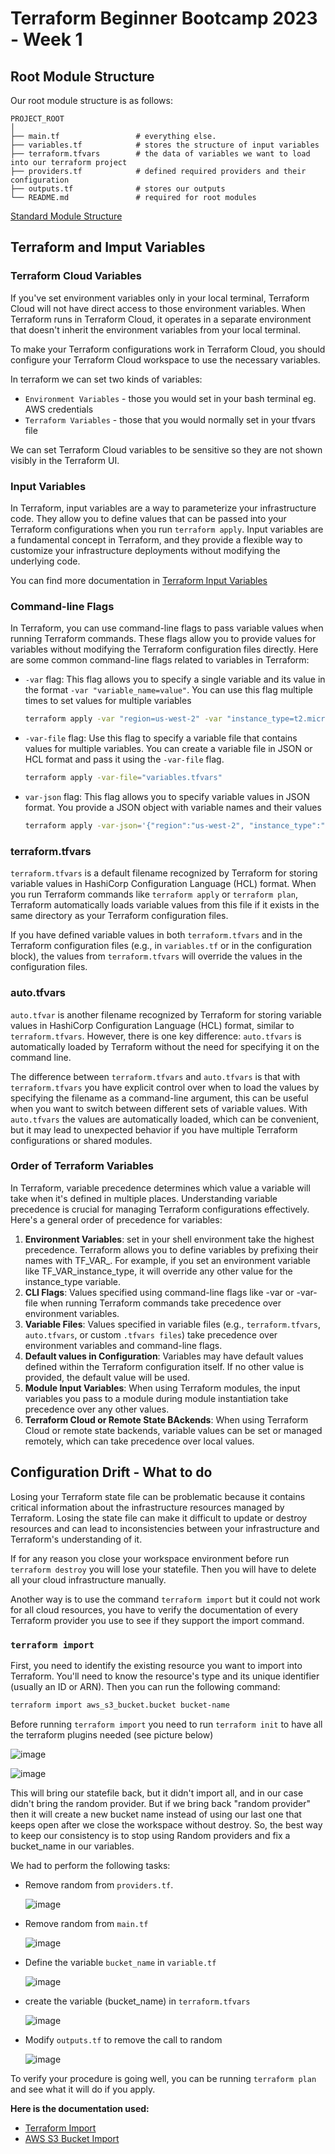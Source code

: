 # Terraform Beginner Bootcamp 2023 - Week 1

## Root Module Structure

Our root module structure is as follows:

```
PROJECT_ROOT
│
├── main.tf                 # everything else.
├── variables.tf            # stores the structure of input variables
├── terraform.tfvars        # the data of variables we want to load into our terraform project
├── providers.tf            # defined required providers and their configuration
├── outputs.tf              # stores our outputs
└── README.md               # required for root modules
```

[Standard Module Structure](https://developer.hashicorp.com/terraform/language/modules/develop/structure)

## Terraform and Imput Variables

### Terraform Cloud Variables

If you've set environment variables only in your local terminal, Terraform Cloud will not have direct access to those environment variables. When Terraform runs in Terraform Cloud, it operates in a separate environment that doesn't inherit the environment variables from your local terminal.

To make your Terraform configurations work in Terraform Cloud, you should configure your Terraform Cloud workspace to use the necessary variables.

In terraform we can set two kinds of variables:

- `Environment Variables` - those you would set in your bash terminal eg. AWS credentials
- `Terraform Variables` - those that you would normally set in your tfvars file

We can set Terraform Cloud variables to be sensitive so they are not shown visibly in the Terraform UI.

### Input Variables

In Terraform, input variables are a way to parameterize your infrastructure code. They allow you to define values that can be passed into your Terraform configurations when you run `terraform apply`. Input variables are a fundamental concept in Terraform, and they provide a flexible way to customize your infrastructure deployments without modifying the underlying code.

You can find more documentation in [Terraform Input Variables](https://developer.hashicorp.com/terraform/language/values/variables)

### Command-line Flags

In Terraform, you can use command-line flags to pass variable values when running Terraform commands. These flags allow you to provide values for variables without modifying the Terraform configuration files directly. Here are some common command-line flags related to variables in Terraform:

- `-var` flag: This flag allows you to specify a single variable and its value in the format `-var "variable_name=value"`. You can use this flag multiple times to set values for multiple variables

  ```sh
  terraform apply -var "region=us-west-2" -var "instance_type=t2.micro"
  ```

- `-var-file` flag: Use this flag to specify a variable file that contains values for multiple variables. You can create a variable file in JSON or HCL format and pass it using the `-var-file` flag. 
  ```sh
  terraform apply -var-file="variables.tfvars"
  ```

- `var-json` flag: This flag allows you to specify variable values in JSON format. You provide a JSON object with variable names and their values
  ```sh
  terraform apply -var-json='{"region":"us-west-2", "instance_type":"t2.micro"}'
  ```


### terraform.tfvars

`terraform.tfvars` is a default filename recognized by Terraform for storing variable values in HashiCorp Configuration Language (HCL) format. When you run Terraform commands like `terraform apply` or `terraform plan`, Terraform automatically loads variable values from this file if it exists in the same directory as your Terraform configuration files.

If you have defined variable values in both `terraform.tfvars` and in the Terraform configuration files (e.g., in `variables.tf` or in the configuration block), the values from `terraform.tfvars` will override the values in the configuration files.

### auto.tfvars

`auto.tfvar` is another filename recognized by Terraform for storing variable values in HashiCorp Configuration Language (HCL) format, similar to `terraform.tfvars`. However, there is one key difference: `auto.tfvars` is automatically loaded by Terraform without the need for specifying it on the command line.

The difference between `terraform.tfvars` and `auto.tfvars` is that with `terraform.tfvars` you have explicit control over when to load the values by specifying the filename as a command-line argument, this can be useful when you want to switch between different sets of variable values. With `auto.tfvars` the values are automatically loaded, which can be convenient, but it may lead to unexpected behavior if you have multiple Terraform configurations or shared modules.

### Order of Terraform Variables

In Terraform, variable precedence determines which value a variable will take when it's defined in multiple places. Understanding variable precedence is crucial for managing Terraform configurations effectively. Here's a general order of precedence for variables:

1. **Environment Variables**: set in your shell environment take the highest precedence. Terraform allows you to define variables by prefixing their names with TF_VAR_. For example, if you set an environment variable like TF_VAR_instance_type, it will override any other value for the instance_type variable.
2. **CLI Flags**: Values specified using command-line flags like -var or -var-file when running Terraform commands take precedence over environment variables.
3. **Variable Files**: Values specified in variable files (e.g., `terraform.tfvars`, `auto.tfvars`, or custom `.tfvars files`) take precedence over environment variables and command-line flags.
4. **Default values in Configuration**: Variables may have default values defined within the Terraform configuration itself. If no other value is provided, the default value will be used.
5. **Module Input Variables**: When using Terraform modules, the input variables you pass to a module during module instantiation take precedence over any other values.
6. **Terraform Cloud or Remote State BAckends**: When using Terraform Cloud or remote state backends, variable values can be set or managed remotely, which can take precedence over local values.

## Configuration Drift - What to do

Losing your Terraform state file can be problematic because it contains critical information about the infrastructure resources managed by Terraform. Losing the state file can make it difficult to update or destroy resources and can lead to inconsistencies between your infrastructure and Terraform's understanding of it.

If for any reason you close your workspace environment before run `terraform destroy` you will lose your statefile. Then you will have to delete all your cloud infrastructure manually.

Another way is to use the command `terraform import` but it could not work for all cloud resources, you have to verify the documentation of every Terraform provider you use to see if they support the import command.

### `terraform import`

First, you need to identify the existing resource you want to import into Terraform. You'll need to know the resource's type and its unique identifier (usually an ID or ARN). Then you can run the following command:

```sh
terraform import aws_s3_bucket.bucket bucket-name
```

Before running `terraform import` you need to run `terraform init` to have all the terraform plugins needed (see picture below)

![image](https://github.com/cristobalgrau/terraform-beginner-bootcamp-2023/assets/119089907/6c144703-4e1d-4570-a1d6-60ad64f7ab35)

![image](https://github.com/cristobalgrau/terraform-beginner-bootcamp-2023/assets/119089907/b43dc80b-8c98-40c7-a112-a0b296484c63)

This will bring our statefile back, but it didn't import all, and in our case didn't bring the random provider. But if we bring back "random provider" then it will create a new bucket name instead of using our last one that keeps open after we close the workspace without destroy. So, the best way to keep our consistency is to stop using Random providers and fix a bucket_name in our variables.

We had to perform the following tasks:

- Remove random from `providers.tf`.

  ![image](https://github.com/cristobalgrau/terraform-beginner-bootcamp-2023/assets/119089907/3de0d2ea-024f-4877-9c6f-305139b6f4e2)

- Remove random from `main.tf`

  ![image](https://github.com/cristobalgrau/terraform-beginner-bootcamp-2023/assets/119089907/e9145d1f-ed6a-4071-882c-9ba38f6adc37)
  
- Define the variable `bucket_name` in `variable.tf`

  ![image](https://github.com/cristobalgrau/terraform-beginner-bootcamp-2023/assets/119089907/d0106268-ef8d-44e8-bdf0-aae612477ac7)

- create the variable (bucket_name) in `terraform.tfvars`

  ![image](https://github.com/cristobalgrau/terraform-beginner-bootcamp-2023/assets/119089907/2f12ea6d-b500-41c4-a6db-eb754cc0abb0)

- Modify `outputs.tf` to remove the call to random

  ![image](https://github.com/cristobalgrau/terraform-beginner-bootcamp-2023/assets/119089907/3e43b957-fcd0-4e58-9f24-ca951f807572)

To verify your procedure is going well, you can be running `terraform plan` and see what it will do if you apply.

**Here is the documentation used:**

- [Terraform Import](https://developer.hashicorp.com/terraform/cli/import)
- [AWS S3 Bucket Import](https://registry.terraform.io/providers/hashicorp/aws/latest/docs/resources/s3_bucket#import)


